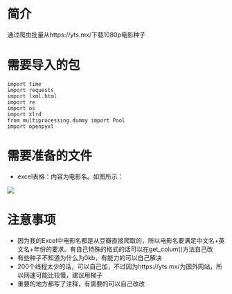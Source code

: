 # 简介
通过爬虫批量从https://yts.mx/下载1080p电影种子
# 需要导入的包
```
import time
import requests
import lxml.html
import re
import os
import xlrd
from multiprocessing.dummy import Pool
import openpyxl

```
# 需要准备的文件
+ excel表格：内容为电影名。如图所示：

![](http://typora.joyboy2.top/image/20210613222457.png)

# 注意事项
+ 因为我的Excel中电影名都是从豆瓣直接爬取的，所以电影名要满足中文名+英文名+年份的要求。有自己特殊的格式的话可以在get_colum()方法自己改
+ 有些种子不知道为什么为0kb，有能力的可以自己解决
+ 200个线程太少的话，可以自己加，不过因为https://yts.mx/为国外网站，所以网速可能比较慢，建议用梯子
+ 重要的地方都写了注释，有需要的可以自己改改
